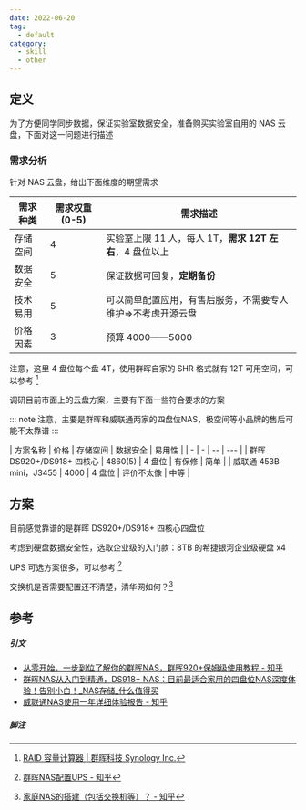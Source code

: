 ```yaml
---
date: 2022-06-20
tag:
  - default
category:
  - skill
  - other
---
```



## 定义

为了方便同学同步数据，保证实验室数据安全，准备购买实验室自用的 NAS 云盘，下面对这一问题进行描述

### 需求分析

针对 NAS 云盘，给出下面维度的期望需求

| 需求种类 | 需求权重 (0-5) | 需求描述                                     |
| -- | -- | -- |
| 存储空间 | 4              | 实验室上限 11 人，每人 1T，**需求 12T 左右**，4 盘位以上 |
| 数据安全 | 5              | 保证数据可回复，**定期备份**                 |
| 技术易用 | 5              | 可以简单配置应用，有售后服务，不需要专人维护=>不考虑开源云盘             |
| 价格因素 | 3              | 预算 4000——5000                              |

注意，这里 4 盘位每个盘 4T，使用群晖自家的 SHR 格式就有 12T 可用空间，可以参考 [^1]

调研目前市面上的云盘方案，主要有下面一些符合要求的方案

::: note 
注意，主要是群晖和威联通两家的四盘位NAS，极空间等小品牌的售后可能不太靠谱
:::


| 方案名称                  | 价格    | 存储空间 | 数据安全   | 易用性 |
| - | - | -- | --- |
| 群晖 DS920+/DS918+ 四核心 | 4860(5) | 4 盘位   | 有保修     | 简单   |
| 威联通 453B mini，J3455   | 4000    | 4 盘位   | 评价不太像 | 中等   |

## 方案

目前感觉靠谱的是群晖 DS920+/DS918+ 四核心四盘位

考虑到硬盘数据安全性，选取企业级的入门款：8TB 的希捷银河企业级硬盘 x4

UPS 可选方案很多，可以参考 [^2]

交换机是否需要配置还不清楚，清华网如何？[^3]
## 参考

##### 引文

- [从零开始，一步到位了解你的群晖NAS，群晖920+保姆级使用教程 - 知乎](https://zhuanlan.zhihu.com/p/311620114)
- [群晖NAS从入门到精通，DS918+ NAS：目前最适合家用的四盘位NAS深度体验！告别小白！_NAS存储_什么值得买](https://post.smzdm.com/p/andlnv9v/)
- [威联通NAS使用一年详细体验报告 - 知乎](https://zhuanlan.zhihu.com/p/457885636)
##### 脚注

[^1]: [RAID 容量计算器 | 群晖科技 Synology Inc.](https://www.synology.cn/zh-cn/support/RAID_calculator?hdds=4%20TB|4%20TB|4%20TB|4%20TB)
[^2]: [群晖NAS配置UPS - 知乎](https://zhuanlan.zhihu.com/p/370200916)
[^3]: [家庭NAS的搭建（包括交换机等）？ - 知乎](https://www.zhihu.com/question/40359942)
